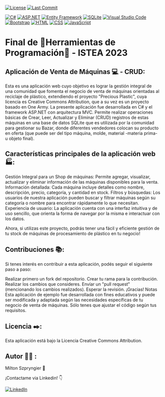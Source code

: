 [![License](https://badgen.net/badge/license/CreativeCommons/blue)](https://badgen.net)
[![Last Commit](https://img.shields.io/github/last-commit/miltonszistea/FinalHP?label=Last%20Commit&style=flat-square)](https://github.com/miltonszistea/FinalHP/commits)

[![C#](https://img.shields.io/badge/-C%23-239120?logo=c-sharp&style=flat-square)](https://devicon.dev/)
[![ASP.NET](https://img.shields.io/badge/-ASP.NET-512BD4?logo=aspdotnet&style=flat-square)](https://devicon.dev/)
[![Entity Framework](https://img.shields.io/badge/-Entity%20Framework-FF9F00?logo=.net&style=flat-square)](https://devicon.dev/)
[![SQLite](https://img.shields.io/badge/-SQLite-003B57?logo=sqlite&style=flat-square)](https://devicon.dev/)
[![Visual Studio Code](https://img.shields.io/badge/-Visual%20Studio%20Code-007ACC?logo=visual-studio-code&style=flat-square)](https://devicon.dev/)
[![Bootstrap](https://img.shields.io/badge/-Bootstrap-7952B3?logo=bootstrap&style=flat-square)](https://devicon.dev/)
[![HTML](https://img.shields.io/badge/-HTML-E34F26?logo=html5&style=flat-square)](https://devicon.dev/)
[![CSS](https://img.shields.io/badge/-CSS-1572B6?logo=css3&style=flat-square)](https://devicon.dev/)
[![JavaScript](https://img.shields.io/badge/-JavaScript-F7DF1E?logo=javascript&style=flat-square)](https://devicon.dev/)



# Final de :wrench:Herramientas de Programación:wrench: - ISTEA 2023

## Aplicación de Venta de Máquinas :computer: - CRUD:

Esta es una aplicación web cuyo objetivo es lograr la gestión integral de una comunidad que fomenta el negocio de venta de máquinas orientadas al reciclaje de plástico, extendiendo el proyecto "Precious Plastic", cuya licencia es Creative Commons Attribution, que a su vez es un proyecto basado en One Army.
La presente aplicación fue desarrollada en C# y el framework ASP.NET con arquitectura MVC. 
Permite realizar operaciones básicas de Crear, Leer, Actualizar y Eliminar (CRUD) registros de estas máquinas en una base de datos SQLite que es utilizada por la comunidad para gestionar su Bazar, donde diferentes vendedores colocan su producto en oferta (que puede ser del tipo máquina, molde, material -materia prima- u objeto final).

## Características principales de la aplicación web :factory::

Gestión Integral para un Shop de máquinas: Permite agregar, visualizar, actualizar y eliminar información de las máquinas disponibles para la venta.
Información detallada: Cada máquina incluye detalles como nombre, descripción, precio, categoría, y cantidad en stock.
Filtros y búsquedas: Los usuarios de nuestra aplicación pueden buscar y filtrar máquinas según su categoría o nombre para encontrar rápidamente lo que necesitan.
Experiencia de usuario: La aplicación cuenta con una interfaz intuitiva y de uso sencillo, que orienta la forma de navegar por la misma e interactuar con los datos.


Ahora, si utilizas este proyecto, podrás tener una fácil y eficiente gestión de tu stock de máquinas de procesamiento de plástico en tu negocio!

## Contribuciones :books::

Si tenes interés en contribuir a esta aplicación, podés seguir el siguiente paso a paso:

Realizar primero un fork del repositorio.
Crear tu rama para la contribución.
Realizar los cambios que consideres.
Envíar un "pull request" (mencionando los cambios realizados).
Esperar la revisión.
¡Gracias!
Notas
Esta aplicación de ejemplo fue desarrollada con fines educativos y puede ser modificada y adaptada según las necesidades específicas de tu negocio de venta de máquinas. Sólo tenes que ajustar el código según tus requisitos.


## Licencia :black_nib::
Esta aplicación está bajo la Licencia Creative Commons Attribution. 

## Autor &#x1F64B;&#x200D;&#x2642;&#xFE0F; :
Milton Szpryngier :wave:

¡Contactame via Linkedin! :point_down:

[![LinkedIn](https://img.shields.io/badge/-LinkedIn-blue?logo=linkedin&style=flat-square)](https://www.linkedin.com/in/miltonszpryngier/)

